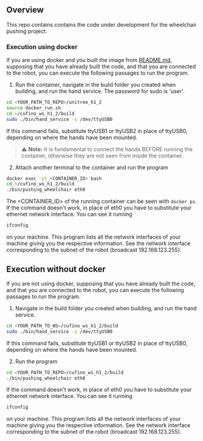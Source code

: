 <!-- GETTING STARTED -->
## Overview
This repo contains  contains the code under development for the wheelchair pushing project.
 

### Execution using docker
If you are using docker and you built the image from [README.md](./../../README.md), supposing that you have already built the code, and that you are connected to the robot, you can execute the following passages to run the program.

1. Run the container, navigate in the build folder you created when building, and run the hand service. The password for sudo is 'user'.
```sh
cd <YOUR_PATH_TO_REPO>/unitree_h1_2
source docker_run.sh
cd ~/cufino_ws_h1_2/build
sudo ./bin/hand_service -s /dev/ttyUSB0
```
If this command fails, substitute ttyUSB1 or ttyUSB2 in place of ttyUSB0, depending on where the hands have been mounted.
> ⚠️ **Note:** It is fundamental to connect the hands BEFORE running the container, otherwise they are not seen from inside the container.


2. Attach another terminal to the container and run the program
```sh
docker exec -it <CONTAINER_ID> bash
cd ~/cufino_ws_h1_2/build
./bin/pushing_wheelchair eth0
```
The <CONTAINER_ID> of the running container can be seen with `docker ps`.
If the command doesn't work, in place of eth0 you have to substitute your ethernet network interface. You can see it running
```sh
ifconfig
```
on your machine. This program lists all the network interfaces of your machine giving you the respective information. See the network interface corresponding to the subnet of the robot (broadcast 192.168.123.255).

## Execution without docker
If you are not using docker, supposing that you have already built the code, and that you are connected to the robot, you can execute the following passages to run the program.
1. Navigate in the build folder you created when building, and run the hand service.
```sh
cd <YOUR_PATH_TO_WS>/cufino_ws_h1_2/build
sudo ./bin/hand_service -s /dev/ttyUSB0
```
If this command fails, substitute ttyUSB1 or ttyUSB2 in place of ttyUSB0, depending on where the hands have been mounted.


2. Run the program
```sh
cd <YOUR_PATH_TO_REPO>/cufino_ws_h1_2/build
./bin/pushing_wheelchair eth0
```
If the command doesn't work, in place of eth0 you have to substitute your ethernet network interface. You can see it running
```sh
ifconfig
```
on your machine. This program lists all the network interfaces of your machine giving you the respective information. See the network interface corresponding to the subnet of the robot (broadcast 192.168.123.255).


   
   
   
   
   
   
   
   
   
   
   
   
   
   
   

